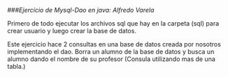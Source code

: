 ###_Ejercicio de Mysql-Dao en java:_						_Alfredo Varela_

Primero de todo ejecutar los archivos sql que hay en la carpeta (sql) para crear usuario y luego crear la base de datos. 

Este ejercicio hace 2 consultas en una base de datos creada por nosotros implementando el dao. Borra un alumno de la base de datos y busca un alumno dando el nombre de su profesor (Consula utilizando mas de una tabla.) 